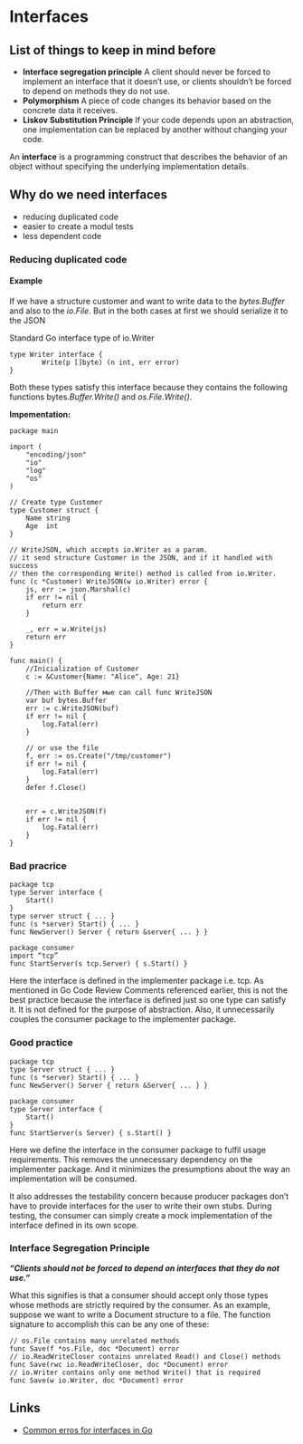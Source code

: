 # Interfaces
 

## List of things to keep in mind before

- **Interface segregation principle** 
  A client should never be forced to implement an interface that it doesn’t use, or clients shouldn’t be forced to depend on methods they do not use.
- **Polymorphism**
  A piece of code changes its behavior based on the concrete data it receives.
- **Liskov Substitution Principle**
  If your code depends upon an abstraction, one implementation can be replaced by another without changing your code.


An **interface** is a programming construct that describes the behavior of an object without specifying the underlying implementation details.

## Why do we need interfaces 

- reducing duplicated code 
- easier to create a modul tests
- less dependent code

### Reducing duplicated code 

#### Example

If we have a structure customer and want to write data to the *bytes.Buffer* and also to the *io.File*. But in the both cases at first we should serialize it to the JSON

Standard Go interface type of io.Writer

```
type Writer interface {
        Write(p []byte) (n int, err error)
}
```



Both these types satisfy this interface because they contains the following functions bytes.*Buffer.Write()* and *os.File.Write()*.

**Impementation:**

```
package main

import (
    "encoding/json"
    "io"
    "log"
    "os"
)

// Create type Customer
type Customer struct {
    Name string
    Age  int
}

// WriteJSON, which accepts io.Writer as a param.
// it send structure Сustomer in the JSON, and if it handled with success
// then the corresponding Write() method is called from io.Writer.
func (c *Customer) WriteJSON(w io.Writer) error {
    js, err := json.Marshal(c)
    if err != nil {
        return err
    }

    _, err = w.Write(js)
    return err
}

func main() {
    //Inicialization of Customer
    c := &Customer{Name: "Alice", Age: 21}

    //Then with Buffer мwe can call func WriteJSON
    var buf bytes.Buffer
    err := c.WriteJSON(buf)
    if err != nil {
        log.Fatal(err)
    }

    // or use the file
    f, err := os.Create("/tmp/customer")
    if err != nil {
        log.Fatal(err)
    }
    defer f.Close()


    err = c.WriteJSON(f)
    if err != nil {
        log.Fatal(err)
    }
}
```

### Bad pracrice

```
package tcp
type Server interface {
    Start()
}
type server struct { ... }
func (s *server) Start() { ... }
func NewServer() Server { return &server{ ... } }
```

```
package consumer
import “tcp”
func StartServer(s tcp.Server) { s.Start() }
```

Here the interface is defined in the implementer package i.e. tcp. As mentioned in Go Code Review Comments referenced earlier, this is not the best practice because the interface is defined just so one type can satisfy it. It is not defined for the purpose of abstraction. Also, it unnecessarily couples the consumer package to the implementer package.

### Good practice 

```
package tcp
type Server struct { ... }
func (s *server) Start() { ... }
func NewServer() Server { return &Server{ ... } }
```

```
package consumer
type Server interface {
    Start() 
}
func StartServer(s Server) { s.Start() }
```

Here we define the interface in the consumer package to fulfil usage requirements. This removes the unnecessary dependency on the implementer package. And it minimizes the presumptions about the way an implementation will be consumed.

It also addresses the testability concern because producer packages don’t have to provide interfaces for the user to write their own stubs. During testing, the consumer can simply create a mock implementation of the interface defined in its own scope.


### Interface Segregation Principle

***“Clients should not be forced to depend on interfaces that they do not use.”***

What this signifies is that a consumer should accept only those types whose methods are strictly required by the consumer. As an example, suppose we want to write a Document structure to a file. The function signature to accomplish this can be any one of these:

```
// os.File contains many unrelated methods 
func Save(f *os.File, doc *Document) error 
// io.ReadWriteCloser contains unrelated Read() and Close() methods 
func Save(rwc io.ReadWriteCloser, doc *Document) error 
// io.Writer contains only one method Write() that is required 
func Save(w io.Writer, doc *Document) error
```

## Links

- [Common erros for interfaces in Go](https://medium.com/@andreiboar/7-common-interface-mistakes-in-go-1d3f8e58be60) 